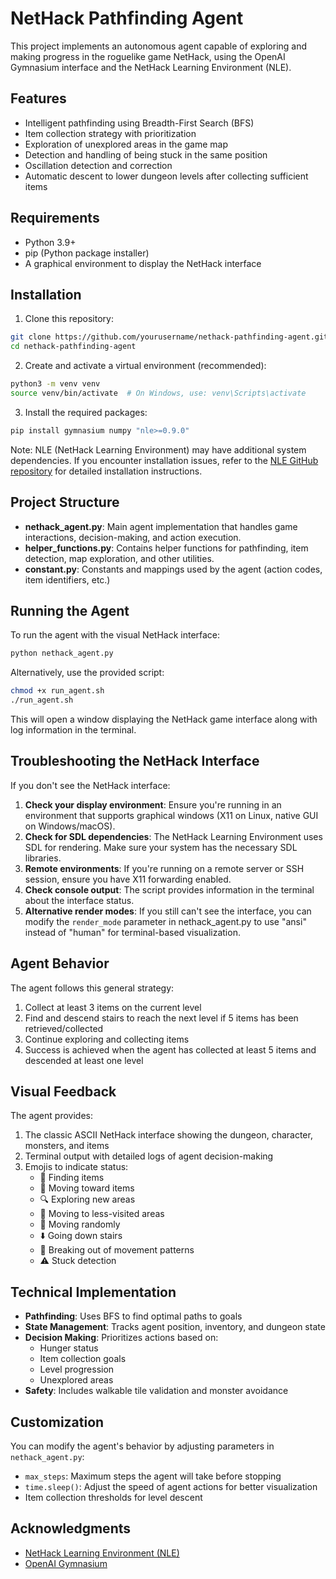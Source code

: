 # NetHack Pathfinding Agent

This project implements an autonomous agent capable of exploring and making progress in the roguelike game NetHack, using the OpenAI Gymnasium interface and the NetHack Learning Environment (NLE).

## Features

- Intelligent pathfinding using Breadth-First Search (BFS)
- Item collection strategy with prioritization
- Exploration of unexplored areas in the game map
- Detection and handling of being stuck in the same position
- Oscillation detection and correction
- Automatic descent to lower dungeon levels after collecting sufficient items

## Requirements

- Python 3.9+
- pip (Python package installer)
- A graphical environment to display the NetHack interface

## Installation

1. Clone this repository:

```bash
git clone https://github.com/yourusername/nethack-pathfinding-agent.git
cd nethack-pathfinding-agent
```

2. Create and activate a virtual environment (recommended):

```bash
python3 -m venv venv
source venv/bin/activate  # On Windows, use: venv\Scripts\activate
```

3. Install the required packages:

```bash
pip install gymnasium numpy "nle>=0.9.0"
```

Note: NLE (NetHack Learning Environment) may have additional system dependencies. If you encounter installation issues, refer to the [NLE GitHub repository](https://github.com/facebookresearch/nle) for detailed installation instructions.

## Project Structure

- **nethack_agent.py**: Main agent implementation that handles game interactions, decision-making, and action execution.
- **helper_functions.py**: Contains helper functions for pathfinding, item detection, map exploration, and other utilities.
- **constant.py**: Constants and mappings used by the agent (action codes, item identifiers, etc.)

## Running the Agent

To run the agent with the visual NetHack interface:

```bash
python nethack_agent.py
```

Alternatively, use the provided script:

```bash
chmod +x run_agent.sh
./run_agent.sh
```

This will open a window displaying the NetHack game interface along with log information in the terminal.

## Troubleshooting the NetHack Interface

If you don't see the NetHack interface:

1. **Check your display environment**: Ensure you're running in an environment that supports graphical windows (X11 on Linux, native GUI on Windows/macOS).
2. **Check for SDL dependencies**: The NetHack Learning Environment uses SDL for rendering. Make sure your system has the necessary SDL libraries.
3. **Remote environments**: If you're running on a remote server or SSH session, ensure you have X11 forwarding enabled.
4. **Check console output**: The script provides information in the terminal about the interface status.
5. **Alternative render modes**: If you still can't see the interface, you can modify the `render_mode` parameter in nethack_agent.py to use "ansi" instead of "human" for terminal-based visualization.

## Agent Behavior

The agent follows this general strategy:

1. Collect at least 3 items on the current level
2. Find and descend stairs to reach the next level if 5 items has been retrieved/collected
3. Continue exploring and collecting items
4. Success is achieved when the agent has collected at least 5 items and descended at least one level

## Visual Feedback

The agent provides:

1. The classic ASCII NetHack interface showing the dungeon, character, monsters, and items
2. Terminal output with detailed logs of agent decision-making
3. Emojis to indicate status:
   - 🎒 Finding items
   - 🏃 Moving toward items
   - 🔍 Exploring new areas
   - 👣 Moving to less-visited areas
   - 🎲 Moving randomly
   - ⬇️ Going down stairs
   - 🔄 Breaking out of movement patterns
   - ⚠️ Stuck detection

## Technical Implementation

- **Pathfinding**: Uses BFS to find optimal paths to goals
- **State Management**: Tracks agent position, inventory, and dungeon state
- **Decision Making**: Prioritizes actions based on:
  - Hunger status
  - Item collection goals
  - Level progression
  - Unexplored areas
- **Safety**: Includes walkable tile validation and monster avoidance

## Customization

You can modify the agent's behavior by adjusting parameters in `nethack_agent.py`:

- `max_steps`: Maximum steps the agent will take before stopping
- `time.sleep()`: Adjust the speed of agent actions for better visualization
- Item collection thresholds for level descent

## Acknowledgments

- [NetHack Learning Environment (NLE)](https://github.com/facebookresearch/nle)
- [OpenAI Gymnasium](https://gymnasium.farama.org/)
